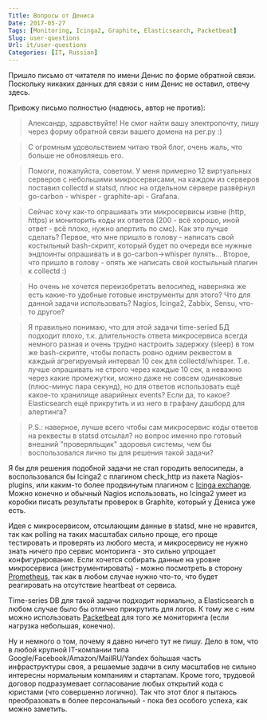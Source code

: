 ```yaml
---
Title: Вопросы от Дениса
Date: 2017-05-27
Tags: [Monitoring, Icinga2, Graphite, Elasticsearch, Packetbeat]
Slug: user-questions
Url: it/user-questions
Categories: [IT, Russian]
---
```


Пришло письмо от читателя по имени Денис по форме обратной связи.
Поскольку никаких данных для связи с ним Денис не оставил, отвечу здесь.

Привожу письмо полностью (надеюсь, автор не против):

>Александр, здравствуйте! Не смог найти вашу электропочту, пишу через форму обратной связи вашего домена на рег.ру :)

>С огромным удовольствием читаю твой блог, очень жаль, что больше не обновляешь его.

> Помоги, пожалуйста, советом.
У меня примерно 12 виртуальных серверов с небольшими микросервисами, на каждом из серверов
поставил collectd и statsd, плюс на отдельном сервере развёрнул go-carbon - whisper - graphite-api - Grafana.

>Сейчас хочу как-то опрашивать эти микросервисы извне (http, https) и мониторить коды их ответов (200 - всё хорошо, иной ответ - всё плохо, нужно алертить по смс). Как это лучше сделать? Первое, что мне пришло в голову - написать свой костыльный bash-скрипт, который будет по очереди все нужные эндпоинты опрашивать и в go-carbon->whisper пулять... Второе, что пришло в голову - опять же написать свой костыльный плагин к collectd :)

>Но очень не хочется переизобретать велосипед, наверняка же есть какие-то удобные готовые инструменты для этого?
Что для данной задачи использовать? Nagios, Icinga2, Zabbix, Sensu, что-то другое?

>Я правильно понимаю, что для этой задачи time-seried БД подходит плохо, т.к. длительность ответа микросервиса всегда немного разная и очень трудно настроить задержку (sleep) в том же bash-скрипте, чтобы попасть ровно одним реквестом в каждый агрегируемый интервал 10 сек для collectd/whisper. Т.е. лучше опрашивать не строго через каждые 10 сек, а неважно через какие промежутки, можно даже не совсем одинаковые (плюс-минус пара секунд), но для ответов использовать ещё какое-то хранилище аварийных events? Если да, то какое? Elasticsearch ещё прикрутить и из него в графану дашборд для алертинга?

>P.S.: наверное, лучше всего чтобы сам микросервис коды ответов на реквесты в statsd отсылал? но вопрос именно про готовый внешний "проверяльщик" здоровья системы, чем бы воспользовался лично ты для решения такой задачи?

Я бы для решения подобной задачи не стал городить велосипеды, а воспользовался бы Icinga2 с плагином check_http из пакета Nagios-plugins, или каким-то более продвинутым плагином с [Icinga exchange](https://exchange.icinga.com). Можно конечно и обычный Nagios использовать, но Icinga2 умеет из коробки писать результаты проверок в Graphite, который у Дениса уже есть.

Идея с микросервисом, отсылающим данные в statsd, мне не нравится, так как polling на таких масштабах сильно проще, его проще тестировать и проверять из любого места, и микросервису не нужно знать ничего про сервис монторинга - это сильно упрощает конфигурирование. Если хочется собирать данные на уровне микросервиса (инструментировать) - можно посмотреть в сторону [Prometheus](https://prometheus.io/), так как в любом случае нужно что-то, что будет реагировать на отсутствие heartbeat от сервиса.

Time-series DB для такой задачи подходит нормально, а Elasticsearch в любом случае было бы отлично прикрутить для логов. К тому же с ним можно использовать
[Packetbeat](https://www.elastic.co/products/beats/packetbeat) для того же мониторинга (если нагрузка небольшая, конечно).

Ну и немного о том, почему я давно ничего тут не пишу. Дело в том, что в любой
крупной IT-компании типа Google/Facebook/Amazon/MailRU/Yandex
бо́льшая часть инфраструктуры своя, а решаемые задачи в силу масштабов не сильно
интересны нормальным компаниям и стартапам.
Кроме того, трудовой договор подразумевает согласование любых открытий кода с юристами (что совершенно логично). Так что этот блог я пытаюсь преобразовать
в более персональный - пока без особого успеха, как можно заметить.

